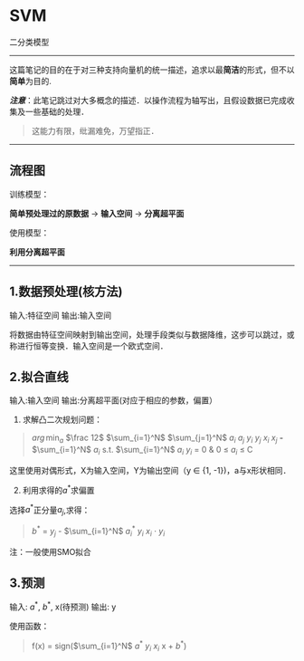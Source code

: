 SVM
===

二分类模型

---

这篇笔记的目的在于对三种支持向量机的统一描述，追求以最**简洁**的形式，但不以**简单**为目的.

***注意***：此笔记跳过对大多概念的描述．以操作流程为轴写出，且假设数据已完成收集及一些基础的处理．

> 这能力有限，纰漏难免，万望指正．

---

流程图
--

训练模型：

**简单预处理过的原数据**  $\to$ **输入空间** $\to$ **分离超平面**

使用模型：

**利用分离超平面**

---

1.数据预处理(核方法)
---

输入:特征空间
输出:输入空间

将数据由特征空间映射到输出空间，处理手段类似与数据降维，这步可以跳过，或称进行恒等变换．输入空间是一个欧式空间．

2.拟合直线
---

输入:输入空间
输出:分离超平面(对应于相应的参数，偏置）

1. 求解凸二次规划问题：

> $arg\,\min_{a}$ $\frac 12$ $\sum_{i=1}^N$ $\sum_{j=1}^N$ $a_i$ $a_j$ $y_i$ $y_j$ $x_i$ $x_j$ **-** $\sum_{i=1}^N$ $a_i$
s.t.  $\sum_{i=1}^N$ $a_i$ $y_i$ = 0 & 0 $\le$ $a_i$ $\le$ C

这里使用对偶形式，X为输入空间，Y为输出空间（y $\in$ {1, -1})，a与x形状相同．

2. 利用求得的$a^*$求偏置

选择$a^*$正分量$a_j$,求得：

> $b^*$ = $y_j$ - $\sum_{i=1}^N$ $a_i^*$ $y_i$ $x_i$ $\cdot$ $y_i$

注：一般使用SMO拟合


3.预测
---

输入: $a^*$, $b^*$, x(待预测)
输出: y

使用函数：

> f(x) = sign($\sum_{i=1}^N$ $a^*$ $y_i$ $x_i$ x + $b^*$)